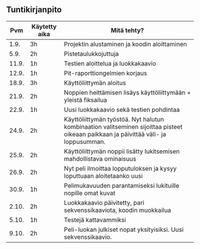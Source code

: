 ## Tuntikirjanpito


Pvm  | Käytetty aika | Mitä tehty?
-----|---------------|-----------------------------------------------------------
1.9. | 3h            | Projektin alustaminen ja koodin aloittaminen
5.9. | 2h            | Pistetaulukkojuttuja
11.9.| 1h            | Testien aloittelua ja luokkakaavio
12.9.| 1h            | Pit-raporttiongelmien korjaus
18.9.| 3h            | Käyttöliittymän aloitus
21.9.| 2h            | Noppien heittämisen lisäys käyttöliittymään + yleistä fiksailua
22.9.| 1h            | Uusi luokkakaavio sekä testien pohdintaa
24.9.| 2h            | Käyttöliittymän työstöä. Nyt halutun kombinaation valitseminen sijoittaa pisteet oikeaan paikkaan ja päivittää väli- ja loppusumman.
25.9.| 2h            | Käyttöliittymän noppii lisätty lukitsemisen mahdollistava ominaisuus
26.9.| 2h            | Nyt peli ilmoittaa lopputuloksen ja kysyy loputtuaan aloitetaanko uusi
30.9.| 1h 	         | Pelimukavuuden parantamiseksi lukituille nopille omat kuvat
2.10.| 2h	           | Luokkakaavio päivitetty, pari sekvenssikaaviota, koodin muokkailua
5.10.| 1h            | Testejä kattavammiksi
9.10.| 2h            | Peli-luokan julkiset nopat yksityisiksi. Uusi sekvenssikaavio.
